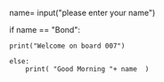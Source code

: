 name= input("please enter your name")

if name == "Bond":
    
    print("Welcome on board 007")
    
    else:
        print( "Good Morning "+ name  )
    
